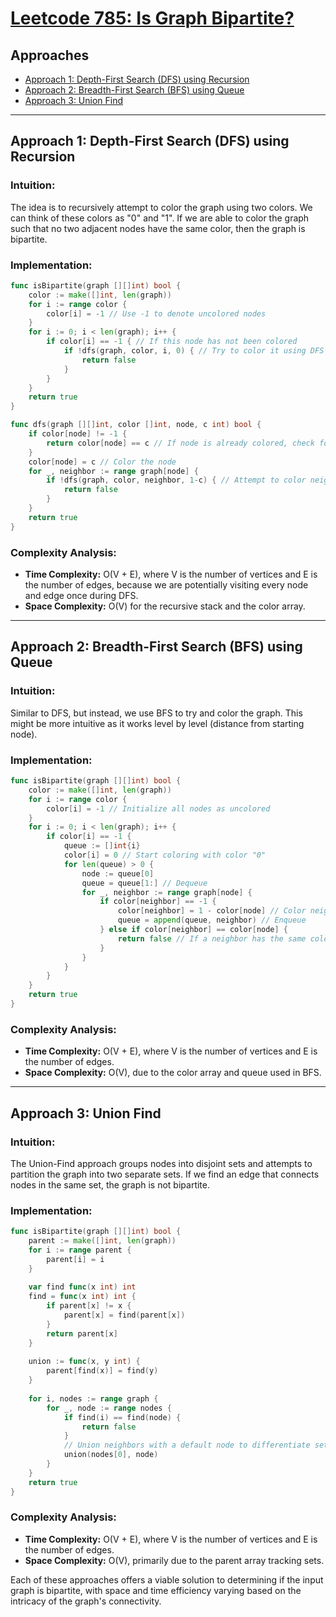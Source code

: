 # [Leetcode 785: Is Graph Bipartite?](https://leetcode.com/problems/is-graph-bipartite/)

## Approaches
- [Approach 1: Depth-First Search (DFS) using Recursion](#approach-1-depth-first-search-dfs-using-recursion)
- [Approach 2: Breadth-First Search (BFS) using Queue](#approach-2-breadth-first-search-bfs-using-queue)
- [Approach 3: Union Find](#approach-3-union-find)

---

## Approach 1: Depth-First Search (DFS) using Recursion

### Intuition:
The idea is to recursively attempt to color the graph using two colors. We can think of these colors as "0" and "1". If we are able to color the graph such that no two adjacent nodes have the same color, then the graph is bipartite.

### Implementation:
```go
func isBipartite(graph [][]int) bool {
    color := make([]int, len(graph))
    for i := range color {
        color[i] = -1 // Use -1 to denote uncolored nodes
    }
    for i := 0; i < len(graph); i++ {
        if color[i] == -1 { // If this node has not been colored
            if !dfs(graph, color, i, 0) { // Try to color it using DFS
                return false
            }
        }
    }
    return true
}

func dfs(graph [][]int, color []int, node, c int) bool {
    if color[node] != -1 {
        return color[node] == c // If node is already colored, check for color consistency
    }
    color[node] = c // Color the node
    for _, neighbor := range graph[node] {
        if !dfs(graph, color, neighbor, 1-c) { // Attempt to color neighbors with the opposite color
            return false
        }
    }
    return true
}
```
### Complexity Analysis:
- **Time Complexity:** O(V + E), where V is the number of vertices and E is the number of edges, because we are potentially visiting every node and edge once during DFS.
- **Space Complexity:** O(V) for the recursive stack and the color array.

---

## Approach 2: Breadth-First Search (BFS) using Queue

### Intuition:
Similar to DFS, but instead, we use BFS to try and color the graph. This might be more intuitive as it works level by level (distance from starting node).

### Implementation:
```go
func isBipartite(graph [][]int) bool {
    color := make([]int, len(graph))
    for i := range color {
        color[i] = -1 // Initialize all nodes as uncolored
    }
    for i := 0; i < len(graph); i++ {
        if color[i] == -1 {
            queue := []int{i}
            color[i] = 0 // Start coloring with color "0"
            for len(queue) > 0 {
                node := queue[0]
                queue = queue[1:] // Dequeue
                for _, neighbor := range graph[node] {
                    if color[neighbor] == -1 {
                        color[neighbor] = 1 - color[node] // Color neighbor with opposite color
                        queue = append(queue, neighbor) // Enqueue
                    } else if color[neighbor] == color[node] {
                        return false // If a neighbor has the same color, it's not bipartite
                    }
                }
            }
        }
    }
    return true
}
```
### Complexity Analysis:
- **Time Complexity:** O(V + E), where V is the number of vertices and E is the number of edges.
- **Space Complexity:** O(V), due to the color array and queue used in BFS.

---

## Approach 3: Union Find

### Intuition:
The Union-Find approach groups nodes into disjoint sets and attempts to partition the graph into two separate sets. If we find an edge that connects nodes in the same set, the graph is not bipartite.

### Implementation:
```go
func isBipartite(graph [][]int) bool {
    parent := make([]int, len(graph))
    for i := range parent {
        parent[i] = i
    }
    
    var find func(x int) int
    find = func(x int) int {
        if parent[x] != x {
            parent[x] = find(parent[x])
        }
        return parent[x]
    }
    
    union := func(x, y int) {
        parent[find(x)] = find(y)
    }
    
    for i, nodes := range graph {
        for _, node := range nodes {
            if find(i) == find(node) {
                return false
            }
            // Union neighbors with a default node to differentiate sets
            union(nodes[0], node)
        }
    }
    return true
}
```
### Complexity Analysis:
- **Time Complexity:** O(V + E), where V is the number of vertices and E is the number of edges.
- **Space Complexity:** O(V), primarily due to the parent array tracking sets.

Each of these approaches offers a viable solution to determining if the input graph is bipartite, with space and time efficiency varying based on the intricacy of the graph's connectivity.

